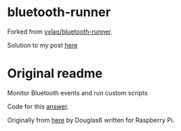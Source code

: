 # bluetooth-runner

Forked from [yxlao/bluetooth-runner](https://github.com/yxlao/bluetooth-runner).

Solution to my post [here](https://askubuntu.com/questions/1310391/second-connected-bluetooth-speaker-always-in-hsp-profile)


# Original readme
Monitor Bluetooth events and run custom scripts

Code for this [answer][1].

Originally from [here][2] by Douglas6 written for Raspberry Pi.

[1]:http://askubuntu.com/a/644719/36556
[2]:https://www.raspberrypi.org/forums/viewtopic.php?f=91&t=85101
